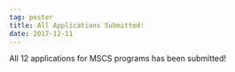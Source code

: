 ```yaml
---
tag: poster
title: All Applications Submitted!
date: 2017-12-11
---
```


All 12 applications for MSCS programs has been submitted!
